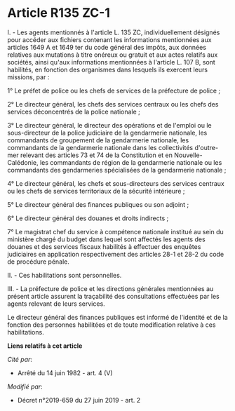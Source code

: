 # Article R135 ZC-1

I. - Les agents mentionnés à l'article L. 135 ZC, individuellement désignés pour accéder aux fichiers contenant les
informations mentionnées aux articles 1649 A et 1649 ter du code général des impôts, aux données relatives aux mutations à
titre onéreux ou gratuit et aux actes relatifs aux sociétés, ainsi qu'aux informations mentionnées à l'article L. 107 B, sont
habilités, en fonction des organismes dans lesquels ils exercent leurs missions, par :

1° Le préfet de police ou les chefs de services de la préfecture de police ;

2° Le directeur général, les chefs des services centraux ou les chefs des services déconcentrés de la police nationale ;

3° Le directeur général, le directeur des opérations et de l'emploi ou le sous-directeur de la police judiciaire de la
gendarmerie nationale, les commandants de groupement de la gendarmerie nationale, les commandants de la gendarmerie nationale
dans les collectivités d'outre-mer relevant des articles 73 et 74 de la Constitution et en Nouvelle-Calédonie, les
commandants de région de la gendarmerie nationale ou les commandants des gendarmeries spécialisées de la gendarmerie
nationale ;

4° Le directeur général, les chefs et sous-directeurs des services centraux ou les chefs de services territoriaux de la
sécurité intérieure ;

5° Le directeur général des finances publiques ou son adjoint ;

6° Le directeur général des douanes et droits indirects ;

7° Le magistrat chef du service à compétence nationale institué au sein du ministère chargé du budget dans lequel sont
affectés les agents des douanes et des services fiscaux habilités à effectuer des enquêtes judiciaires en application
respectivement des articles 28-1 et 28-2 du code de procédure pénale.

II. - Ces habilitations sont personnelles.

III. - La préfecture de police et les directions générales mentionnées au présent article assurent la traçabilité des
consultations effectuées par les agents relevant de leurs services.

Le directeur général des finances publiques est informé de l'identité et de la fonction des personnes habilitées et de toute
modification relative à ces habilitations.

**Liens relatifs à cet article**

_Cité par_:

  - Arrêté du 14 juin 1982 - art. 4 (V)

_Modifié par_:

  - Décret n°2019-659 du 27 juin 2019 - art. 2
